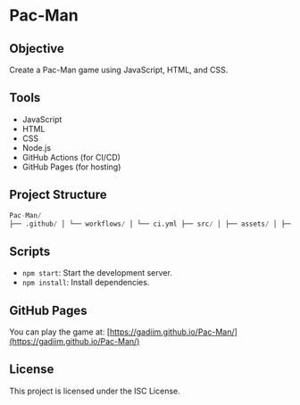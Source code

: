 
# Pac-Man

## Objective
Create a Pac-Man game using JavaScript, HTML, and CSS.

## Tools
- JavaScript
- HTML
- CSS
- Node.js
- GitHub Actions (for CI/CD)
- GitHub Pages (for hosting)

## Project Structure
   ```sql
Pac-Man/
├── .github/ │ └── workflows/ │ └── ci.yml ├── src/ │ ├── assets/ │ ├── keyboard/ │ │ └── inputHandlers.js │ ├── index.html │ ├── index.js │ └── styles.css ├── .gitignore ├── package.json └── README.md
  ```
## Scripts
- `npm start`: Start the development server.
- `npm install`: Install dependencies.

## GitHub Pages
You can play the game at: [https://gadiim.github.io/Pac-Man/](https://gadiim.github.io/Pac-Man/)

## License
This project is licensed under the ISC License.
